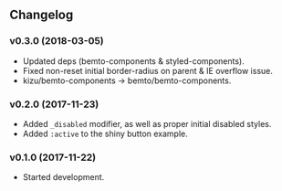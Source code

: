 ## Changelog

### v0.3.0 (2018-03-05)

- Updated deps (bemto-components & styled-components).
- Fixed non-reset initial border-radius on parent & IE overflow issue.
- kizu/bemto-components → bemto/bemto-components.

### v0.2.0 (2017-11-23)

- Added `_disabled` modifier, as well as proper initial disabled styles.
- Added `:active` to the shiny button example.

### v0.1.0 (2017-11-22)

- Started development.
